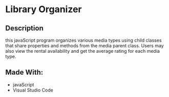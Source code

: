 # Library Organizer

## Description

this javaScript program organizes various media types using child classes that share properties and methods from the media parent class. Users may also view the rental availability and get the average rating for each media type.

## Made With:
- javaScript
- Visual Studio Code
